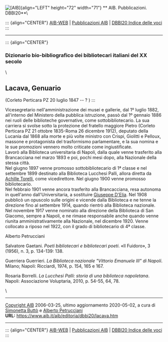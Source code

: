![\[AIB\]](/aib/wi/aibv72.gif){align="LEFT" height="72" width="71"}
** AIB. Pubblicazioni. DBBI20**\

::: {align="CENTER"}
[AIB-WEB](/) \| [Pubblicazioni AIB](/pubblicazioni/) \| [DBBI20 Indice
delle voci](dbbi20.htm)
:::

------------------------------------------------------------------------

::: {align="CENTER"}
### Dizionario bio-bibliografico dei bibliotecari italiani del XX secolo

\

## Lacava, Genuario

(Corleto Perticara PZ 20 luglio 1847 -- ? )
:::

Vicesegretario nell\'amministrazione dei musei e gallerie, dal 1º luglio
1882, all\'interno del Ministero della pubblica istruzione, passò dal 1º
gennaio 1886 nei ruoli delle biblioteche governative, come
sottobibliotecario. La sua carriera si svolse sotto la protezione del
fratello maggiore Pietro (Corleto Perticara PZ 21 ottobre 1835-Roma 26
dicembre 1912), deputato della Lucania dal 1868 alla morte e più volte
ministro con Crispi, Giolitti e Pelloux, massone e protagonista del
trasformismo parlamentare, e la sua nomina e le sue promozioni vennero
molto criticate come ingiustificate.\
Lavorò alla Biblioteca universitaria di Napoli, dalla quale venne
trasferito alla Brancacciana nel marzo 1893 e poi, pochi mesi dopo, alla
Nazionale della stessa città.\
Nel giugno 1897 venne promosso sottobibliotecario di 1ª classe e nel
settembre 1899 destinato alla Biblioteca Lucchesi Palli, allora diretta
da [Achille Torelli](torelli.htm), come vicedirettore. Nel giugno 1900
venne promosso bibliotecario.\
Nel febbraio 1901 venne ancora trasferito alla Brancacciana, resa
autonoma in quell\'anno dall\'Universitaria, a sostituire [Giuseppe
D\'Elia](delia.htm). Nel 1908 pubblicò un opuscolo sulle origini e
vicende dalla Biblioteca e ne tenne la direzione fino al settembre 1914,
quando rientrò alla Biblioteca nazionale.\
Nel novembre 1917 venne nominato alla direzione della Biblioteca di San
Giacomo, sempre a Napoli, e ne rimase responsabile anche quando venne
riunita amministrativamente alla Nazionale, nel dicembre 1920. Venne
collocato a riposo nel 1922, con il grado di bibliotecario di 4ª classe.

Alberto Petrucciani

Salvatore Gaetani. *Poeti bibliotecari e bibliotecari poeti*. «Il
Fuidoro», 3 (1956), n. 3, p. 134-139: 138.

Guerriera Guerrieri. *La Biblioteca nazionale \"Vittorio Emanuele III\"
di Napoli*. Milano; Napoli: Ricciardi, 1974, p. 154, 165 e 167.

Rosaria Borrelli. *La Lucchesi Palli: storia di una biblioteca
napoletana*. Napoli: Associazione Voluptaria, 2010, p. 54-55, 64, 78.

\

------------------------------------------------------------------------

[Copyright AIB](/su-questo-sito/dichiarazione-di-copyright-aib-web/)
2006-03-25, ultimo aggiornamento 2020-05-02, a cura di [Simonetta
Buttò](/aib/redazione3.htm) e [Alberto
Petrucciani](/su-questo-sito/redazione-aib-web/)\
**URL:** https://www.aib.it/aib/editoria/dbbi20/lacava.htm

------------------------------------------------------------------------

::: {align="CENTER"}
[AIB-WEB](/) \| [Pubblicazioni AIB](/pubblicazioni/) \| [DBBI20 Indice
delle voci](dbbi20.htm)
:::
